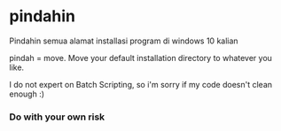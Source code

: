 # pindahin
Pindahin semua alamat installasi program di windows 10 kalian

pindah = move. Move your default installation directory to whatever you like.

I do not expert on Batch Scripting, so i'm sorry if my code doesn't clean enough :)

### Do with your own risk
